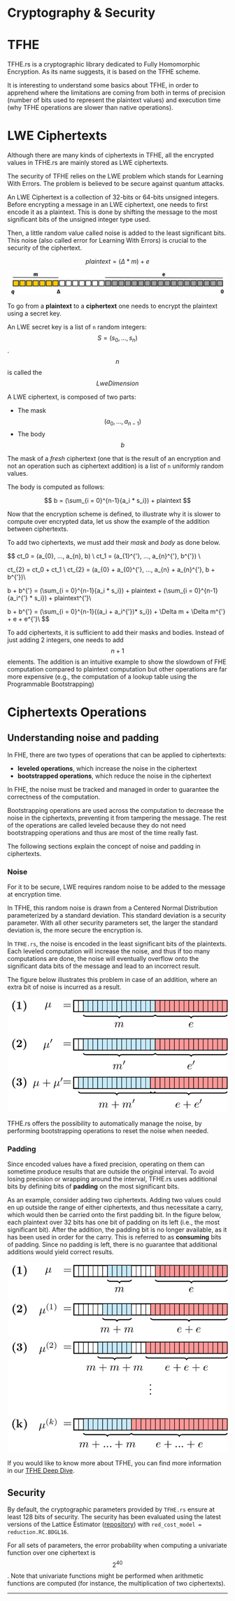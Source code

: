 # Cryptography & Security

# TFHE

TFHE.rs is a cryptographic library dedicated to Fully Homomorphic Encryption. As its name 
suggests, it is based on the TFHE scheme.

It is interesting to understand some basics about TFHE,
in order to apprehend where the limitations are coming from both
in terms of precision (number of bits used to represent the plaintext values)
and execution time (why TFHE operations are slower than native operations).

# LWE Ciphertexts

Although there are many kinds of ciphertexts in TFHE,
all the encrypted values in TFHE.rs are mainly stored as LWE ciphertexts.

The security of TFHE relies on the LWE problem which stands for Learning With Errors.
The problem is believed to be secure against quantum attacks.

An LWE Ciphertext is a collection of 32-bits or 64-bits unsigned integers.
Before encrypting a message in an LWE ciphertext, one needs to first encode it as a plaintext.
This is done by shifting the message to the most significant bits of the unsigned integer type used.

Then, a little random value called noise is added to the least significant bits.
This noise (also called error for Learning With Errors) is crucial to the security of the ciphertext.

$$ plaintext = (\Delta * m) + e $$

![](../_static/lwe.png)

To go from a **plaintext** to a **ciphertext** one needs to encrypt the plaintext using a secret key.

An LWE secret key is a list of `n` random integers: $$S = (s_0, ..., s_n)$$.
$$n$$ is called the $$LweDimension$$

A LWE ciphertext, is composed of two parts:
- The mask $$(a_0, ..., a_{n-1})$$
- The body $$b$$

The mask of a _fresh_ ciphertext (one that is the result of an encryption 
and not an operation such as ciphertext addition) is a list of `n` uniformly random values.

The body is computed as follows:

$$ b = (\sum_{i = 0}^{n-1}{a_i * s_i}) + plaintext $$

Now that the encryption scheme is defined, to illustrate why it is slower to compute over encrypted data,
let us show the example of the addition between ciphertexts.

To add two ciphertexts, we must add their $mask$ and $body$ as done below.

$$
ct_0 = (a_{0}, ..., a_{n}, b) \\
ct_1 = (a_{1}^{'}, ..., a_{n}^{'}, b^{'}) \\

ct_{2} = ct_0 + ct_1 \\
ct_{2} = (a_{0} + a_{0}^{'}, ..., a_{n} + a_{n}^{'}, b + b^{'})\\

b + b^{'} = (\sum_{i = 0}^{n-1}{a_i * s_i}) + plaintext + (\sum_{i = 0}^{n-1}{a_i^{'} * s_i}) + plaintext^{'}\\

b + b^{'} = (\sum_{i = 0}^{n-1}{(a_i + a_i^{'})* s_i}) + \Delta m + \Delta m^{'} + e + e^{'}\\
$$

To add ciphertexts, it is sufficient to add their masks and bodies. 
Instead of just adding 2 integers, one needs to add $$n + 1$$ elements.
The addition is an intuitive example to show the slowdown of FHE computation compared to plaintext
computation but other operations are far more expensive
(e.g., the computation of a lookup table using the Programmable Bootstrapping)

# Ciphertexts Operations

## Understanding noise and padding

In FHE, there are two types of operations that can be applied to ciphertexts:

* **leveled operations**, which increase the noise in the ciphertext
* **bootstrapped operations**, which reduce the noise in the ciphertext

In FHE, the noise must be tracked and managed in order to guarantee the correctness of the computation.

Bootstrapping operations are used across the computation to decrease the noise in the ciphertexts,
preventing it from tampering the message.
The rest of the operations are called leveled because they do not need bootstrapping operations 
and thus are most of the time really fast.

The following sections explain the concept of noise and padding in ciphertexts.

### Noise

For it to be secure, LWE requires random noise to be added to the message at encryption time. 

In TFHE, this random noise is drawn from a Centered Normal Distribution parameterized by a standard deviation. This standard deviation is a
security parameter. 
With all other security parameters set, the larger the standard deviation is,
the more secure the encryption is.

In `TFHE.rs`, the noise is encoded in the least significant bits of the plaintexts. 
Each leveled computation will increase the noise, and thus if too many computations are done,
the noise will eventually overflow onto the significant data bits of the message and lead to an incorrect result.

The figure below illustrates this problem in case of an addition, where an extra bit of noise is incurred as a result.

![Noise overtaking on the plaintexts after homomorphic addition. Most Significant bits are on the left.](../_static/fig7.png)

TFHE.rs offers the possibility to automatically manage the noise, by performing 
bootstrapping operations to reset the noise when needed.


### Padding

Since encoded values have a fixed precision, operating on them can sometime produce results that are outside the original interval.
To avoid losing precision or wrapping around the interval, TFHE.rs uses additional bits by
defining bits of **padding** on the most significant bits.

As an example, consider adding two ciphertexts.
Adding two values could en up outside the range of either ciphertexts, and thus necessitate a carry, which would then be carried onto the first padding bit.
In the figure below, each plaintext over 32 bits has one bit of padding on its left \(i.e., the most significant bit\). 
After the addition, the padding bit is no longer available, as it has been used in order for the carry. This is referred to as **consuming** bits of padding. 
Since no padding is left, there is no guarantee that additional additions would yield correct results.

![](../_static/fig6.png)

If you would like to know more about TFHE, you can find more information in our
[TFHE Deep Dive](https://www.zama.ai/post/tfhe-deep-dive-part-1). 

## Security

By default, the cryptographic parameters provided by `TFHE.rs` ensure at least 128 bits of 
security. 
The 
security has been evaluated using the latest versions of the Lattice Estimator ([repository](https://github.com/malb/lattice-estimator)) with `red_cost_model = reduction.RC.BDGL16`.

For all sets of parameters, the error probability when computing a univariate function over one 
ciphertext is $$2^{40}$$. Note that univariate functions might be performed when arithmetic 
functions are computed (for instance, the multiplication of two ciphertexts).

---